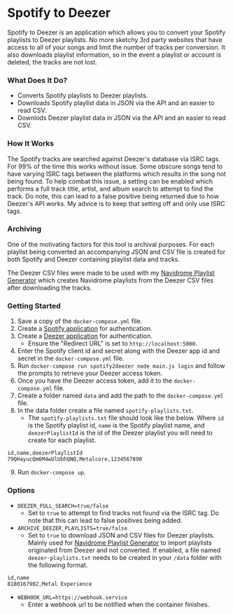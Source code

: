 
# Spotify to Deezer

Spotify to Deezer is an application which allows you to convert your Spotify playlists to Deezer playlists. No more sketchy 3rd party websites that have access to all of your songs and limit the number of tracks per conversion. It also downloads playlist information, so in the event a playlist or account is deleted, the tracks are not lost.

### What Does It Do?

 - Converts Spotify playlists to Deezer playlists.
 - Downloads Spotify playlist data in JSON via the API and an easier to read CSV.
 - Downlods Deezer playlist data in JSON via the API and an easier to read CSV.

### How It Works

The Spotify tracks are searched against Deezer's database via ISRC tags. For 99% of the time this works without issue. Some obscure songs tend to have varying ISRC tags between the platforms which results in the song not being found. To help combat this issue, a setting can be enabled which performs a full track title, artist, and album search to attempt to find the track. Do note, this can lead to a false positive being returned due to how Deezer's API works. My advice is to keep that setting off and only use ISRC tags.

### Archiving

One of the motivating factors for this tool is archival purposes. For each playlist being converted an accompanying JSON and CSV file is created for both Spotify and Deezer containing playlist data and tracks.

The Deezer CSV files were made to be used with my [Navidrome Playlist Generator](https://github.com/Zibbp/Navidrome-Playlist-Generator) which creates Navidrome playlists from the Deezer CSV files after downloading the tracks.

### Getting Started

1. Save a copy of the `docker-compose.yml` file.
2. Create a [Spotify application](https://developer.spotify.com/dashboard/applications) for authentication.
3. Create a [Deezer application](https://developers.deezer.com/myapps) for authentication.
   * Ensure the "Redirect URL" is set to `http://localhost:5000`.
4. Enter the Spotify client id and secret along with the Deezer app id and secret in the `docker-compose.yml` file.
5. Run `docker-compose run spotify2deezer node main.js login` and follow the prompts to retrieve your Deezer access token.
6. Once you have the Deezer access token, add it to the `docker-compose.yml` file.
7. Create a folder named `data` and add the path to the `docker-compose.yml` file.
8. In the data folder create a file named `spotify-playlists.txt`.
   * The `spotify-playlists.txt` file should look like the below. Where `id` is the Spotify playlist id, `name` is the Spotify playlist name, and `deezerPlaylistId` is the id of the Deezer playlist you will need to create for each playlist.

```
id,name,deezerPlaylistId
79QHayucQm6M4wUlUbhQNQ,Metalcore,1234567890
```
9. Run `docker-compose up`.

### Options

 - `DEEZER_FULL_SEARCH=true/false`
   * Set to `true` to attempt to find tracks not found via the ISRC tag. Do note that this can lead to false positives being added. 
 - `ARCHIVE_DEEZER_PLAYLISTS=true/false`
   * Set to `true` to download JSON and CSV files for Deezer playlists. Mainly used for [Navidrome Playlist Generator](https://github.com/Zibbp/Navidrome-Playlist-Generator) to import playlists originated from Deezer and not converted. If enabled, a file named `deezer-playlists.txt` needs to be created in your `/data` folder with the following format.

```
id,name
8180167902,Metal Experience
```

 - `WEBHOOK_URL=https://webhook.service`
   * Enter a webhook url to be notified when the container finishes.